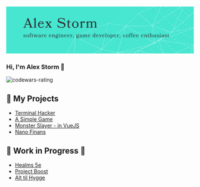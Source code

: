 ![githubreadmebanner](https://github.com/Stormeal/Stormeal/blob/main/img/cover.png?raw=true)
### Hi, I'm Alex Storm 👋
![codewars-rating](https://www.codewars.com/users/Stormeal/badges/large)

## 🚀 My Projects
- [Terminal Hacker](https://github.com/Stormeal/Terminal_Hacker)
- [A Simple Game](https://github.com/Stormeal/A-Simple-Game)
- [Monster Slayer - in VueJS](https://github.com/Stormeal/MonsterSlayer/tree/master)
- [Nano Finans](https://github.com/Stormeal/Nanofinans)

## 🚧 Work in Progress 🚧
- [Healms 5e](https://github.com/Stormeal/Healms-5e)
- [Project Boost](https://github.com/Stormeal/Project_Boost)
- [Alt til Hygge](https://github.com/Stormeal/AltTilHygge-front)
<!--
**Stormeal/Stormeal** is a ✨ _special_ ✨ repository because its `README.md` (this file) appears on your GitHub profile.

Here are some ideas to get you started:

- 🔭 I’m currently working on ...
- 🌱 I’m currently learning ...
- 👯 I’m looking to collaborate on ...
- 🤔 I’m looking for help with ...
- 💬 Ask me about ...
- 📫 How to reach me: ...
- 😄 Pronouns: ...
- ⚡ Fun fact: ...
-->
